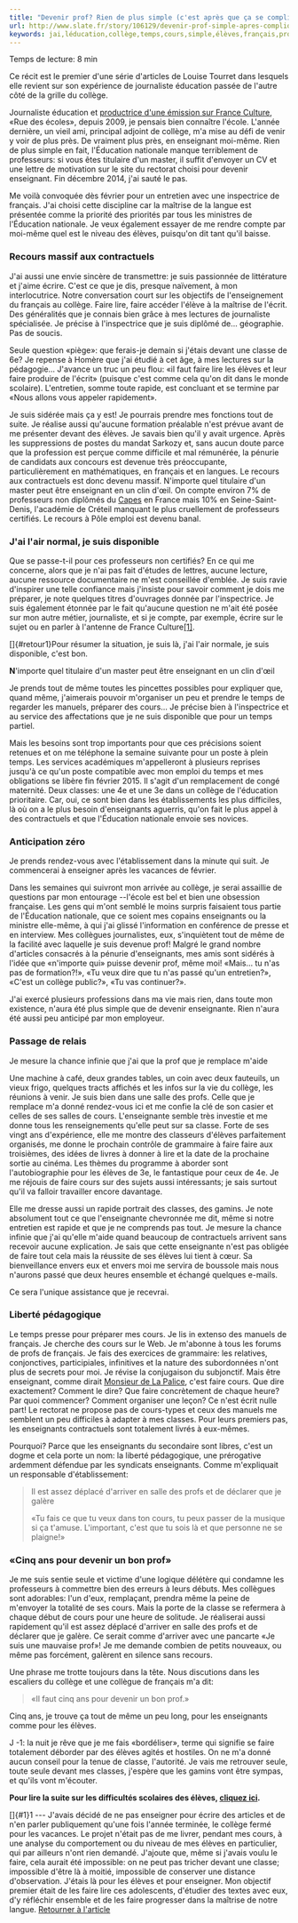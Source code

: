 ```yaml
---
title: "Devenir prof? Rien de plus simple (c'est après que ça se complique)"
url: http://www.slate.fr/story/106129/devenir-prof-simple-apres-complique
keywords: jai,léducation,collège,temps,cours,simple,élèves,français,professeurs,prof,devenir,cest,complique,faire
---
```

Temps de lecture: 8 min

Ce récit est le premier d'une série d'articles de Louise Tourret dans lesquels elle revient sur son expérience de journaliste éducation passée de l'autre côté de la grille du collège.

Journaliste éducation et [productrice d'une émission sur France Culture](http://www.franceculture.fr/personne-louise-tourret.html), «Rue des écoles», depuis 2009, je pensais bien connaître l'école. L'année dernière, un vieil ami, principal adjoint de collège, m'a mise au défi de venir y voir de plus près. De vraiment plus près, en enseignant moi-même. Rien de plus simple en fait, l'Éducation nationale manque terriblement de professeurs: si vous êtes titulaire d\'un master, il suffit d'envoyer un CV et une lettre de motivation sur le site du rectorat choisi pour devenir enseignant. Fin décembre 2014, j\'ai sauté le pas.

Me voilà convoquée dès février pour un entretien avec une inspectrice de français. J'ai choisi cette discipline car la maîtrise de la langue est présentée comme la priorité des priorités par tous les ministres de l\'Éducation nationale. Je veux également essayer de me rendre compte par moi-même quel est le niveau des élèves, puisqu'on dit tant qu'il baisse.

### Recours massif aux contractuels

J'ai aussi une envie sincère de transmettre: je suis passionnée de littérature et j'aime écrire. C'est ce que je dis, presque naïvement, à mon interlocutrice. Notre conversation court sur les objectifs de l'enseignement du français au collège. Faire lire, faire accéder l'élève à la maîtrise de l'écrit. Des généralités que je connais bien grâce à mes lectures de journaliste spécialisée. Je précise à l'inspectrice que je suis diplômé de... géographie. Pas de soucis.

Seule question «piège»: que ferais-je demain si j'étais devant une classe de 6e? Je repense à Homère que j'ai étudié à cet âge, à mes lectures sur la pédagogie... J'avance un truc un peu flou: «il faut faire lire les élèves et leur faire produire de l'écrit» (puisque c'est comme cela qu'on dit dans le monde scolaire). L'entretien, somme toute rapide, est concluant et se termine par «Nous allons vous appeler rapidement».

Je suis sidérée mais ça y est! Je pourrais prendre mes fonctions tout de suite. Je réalise aussi qu'aucune formation préalable n'est prévue avant de me présenter devant des élèves. Je savais bien qu'il y avait urgence. Après les suppressions de postes du mandat Sarkozy et, sans aucun doute parce que la profession est perçue comme difficile et mal rémunérée, la pénurie de candidats aux concours est devenue très préoccupante, particulièrement en mathématiques, en français et en langues. Le recours aux contractuels est donc devenu massif. N'importe quel titulaire d'un master peut être enseignant en un clin d'œil. On compte environ 7% de professeurs non diplômés du [Capes](https://fr.wikipedia.org/wiki/Certificat_d'aptitude_au_professorat_de_l'enseignement_du_second_degr%C3%A9) en France mais 10% en Seine-Saint-Denis, l'académie de Créteil manquant le plus cruellement de professeurs certifiés. Le recours à Pôle emploi est devenu banal.

### J'ai l'air normal, je suis disponible

Que se passe-t-il pour ces professeurs non certifiés? En ce qui me concerne, alors que je n'ai pas fait d'études de lettres, aucune lecture, aucune ressource documentaire ne m'est conseillée d'emblée. Je suis ravie d'inspirer une telle confiance mais j'insiste pour savoir comment je dois me préparer, je note quelques titres d'ouvrages donnée par l'inspectrice. Je suis également étonnée par le fait qu'aucune question ne m'ait été posée sur mon autre métier, journaliste, et si je compte, par exemple, écrire sur le sujet ou en parler à l'antenne de France Culture[\[1\]](#1).

[]{#retour1}Pour résumer la situation, je suis là, j'ai l'air normale, je suis disponible, c'est bon.

**N**'importe quel titulaire d'un master peut être enseignant en un clin d'œil

Je prends tout de même toutes les pincettes possibles pour expliquer que, quand même, j'aimerais pouvoir m'organiser un peu et prendre le temps de regarder les manuels, préparer des cours\... Je précise bien à l'inspectrice et au service des affectations que je ne suis disponible que pour un temps partiel.

Mais les besoins sont trop importants pour que ces précisions soient retenues et on me téléphone la semaine suivante pour un poste à plein temps. Les services académiques m'appelleront à plusieurs reprises jusqu'à ce qu'un poste compatible avec mon emploi du temps et mes obligations se libère fin février 2015. Il s'agit d'un remplacement de congé maternité. Deux classes: une 4e et une 3e dans un collège de l'éducation prioritaire. Car, oui, ce sont bien dans les établissements les plus difficiles, là où on a le plus besoin d'enseignants aguerris, qu'on fait le plus appel à des contractuels et que l'Éducation nationale envoie ses novices.

### **Anticipation zéro**

Je prends rendez-vous avec l'établissement dans la minute qui suit. Je commencerai à enseigner après les vacances de février.

Dans les semaines qui suivront mon arrivée au collège, je serai assaillie de questions par mon entourage --l'école est bel et bien une obsession française. Les gens qui m'ont semblé le moins surpris faisaient tous partie de l'Éducation nationale, que ce soient mes copains enseignants ou la ministre elle-même, à qui j'ai glissé l'information en conférence de presse et en interview. Mes collègues journalistes, eux, s'inquiètent tout de même de la facilité avec laquelle je suis devenue prof! Malgré le grand nombre d'articles consacrés à la pénurie d'enseignants, mes amis sont sidérés à l'idée que «n'importe qui» puisse devenir prof, même moi! «Mais... tu n'as pas de formation?!», «Tu veux dire que tu n'as passé qu'un entretien?», «C'est un collège public?», «Tu vas continuer?».

J'ai exercé plusieurs professions dans ma vie mais rien, dans toute mon existence, n'aura été plus simple que de devenir enseignante. Rien n'aura été aussi peu anticipé par mon employeur.

### Passage de relais

Je mesure la chance infinie que j'ai que la prof que je remplace m'aide

Une machine à café, deux grandes tables, un coin avec deux fauteuils, un vieux frigo, quelques tracts affichés et les infos sur la vie du collège, les réunions à venir. Je suis bien dans une salle des profs. Celle que je remplace m'a donné rendez-vous ici et me confie la clé de son casier et celles de ses salles de cours. L'enseignante semble très investie et me donne tous les renseignements qu'elle peut sur sa classe. Forte de ses vingt ans d'expérience, elle me montre des classeurs d'élèves parfaitement organisés, me donne le prochain contrôle de grammaire à faire faire aux troisièmes, des idées de livres à donner à lire et la date de la prochaine sortie au cinéma. Les thèmes du programme à aborder sont l'autobiographie pour les élèves de 3e, le fantastique pour ceux de 4e. Je me réjouis de faire cours sur des sujets aussi intéressants; je sais surtout qu'il va falloir travailler encore davantage.

Elle me dresse aussi un rapide portrait des classes, des gamins. Je note absolument tout ce que l'enseignante chevronnée me dit, même si notre entretien est rapide et que je ne comprends pas tout. Je mesure la chance infinie que j'ai qu'elle m'aide quand beaucoup de contractuels arrivent sans recevoir aucune explication. Je sais que cette enseignante n'est pas obligée de faire tout cela mais la réussite de ses élèves lui tient à cœur. Sa bienveillance envers eux et envers moi me servira de boussole mais nous n'aurons passé que deux heures ensemble et échangé quelques e-mails.

Ce sera l'unique assistance que je recevrai.

### Liberté pédagogique

Le temps presse pour préparer mes cours. Je lis in extenso des manuels de français. Je cherche des cours sur le Web. Je m'abonne à tous les forums de profs de français. Je fais des exercices de grammaire: les relatives, conjonctives, participiales, infinitives et la nature des subordonnées n'ont plus de secrets pour moi. Je révise la conjugaison du subjonctif. Mais être enseignant, comme dirait [Monsieur de La Palice](https://fr.wikipedia.org/wiki/Jacques_II_de_Chabannes_de_La_Palice), c'est faire cours. Que dire exactement? Comment le dire? Que faire concrètement de chaque heure? Par quoi commencer? Comment organiser une leçon? Ce n'est écrit nulle part! Le rectorat ne propose pas de cours-types et ceux des manuels me semblent un peu difficiles à adapter à mes classes. Pour leurs premiers pas, les enseignants contractuels sont totalement livrés à eux-mêmes.

Pourquoi? Parce que les enseignants du secondaire sont libres, c'est un dogme et cela porte un nom: la liberté pédagogique, une prérogative ardemment défendue par les syndicats enseignants. Comme m'expliquait un responsable d\'établissement:

> Il est assez déplacé d'arriver en salle des profs et de déclarer que je galère
>
> «Tu fais ce que tu veux dans ton cours, tu peux passer de la musique si ça t\'amuse. L\'important, c\'est que tu sois là et que personne ne se plaigne!»

### «Cinq ans pour devenir un bon prof»

Je me suis sentie seule et victime d'une logique délétère qui condamne les professeurs à commettre bien des erreurs à leurs débuts. Mes collègues sont adorables: l'un d\'eux, remplaçant, prendra même la peine de m'envoyer la totalité de ses cours. Mais la porte de la classe se refermera à chaque début de cours pour une heure de solitude. Je réaliserai aussi rapidement qu'il est assez déplacé d'arriver en salle des profs et de déclarer que je galère. Ce serait comme d'arriver avec une pancarte «Je suis une mauvaise prof»! Je me demande combien de petits nouveaux, ou même pas forcément, galèrent en silence sans recours.

Une phrase me trotte toujours dans la tête. Nous discutions dans les escaliers du collège et une collègue de français m'a dit:

> «Il faut cinq ans pour devenir un bon prof.»

Cinq ans, je trouve ça tout de même un peu long, pour les enseignants comme pour les élèves.

J -1: la nuit je rêve que je me fais «bordéliser», terme qui signifie se faire totalement déborder par des élèves agités et hostiles. On ne m'a donné aucun conseil pour la tenue de classe, l'autorité. Je vais me retrouver seule, toute seule devant mes classes, j'espère que les gamins vont être sympas, et qu'ils vont m'écouter.

**Pour lire la suite sur les difficultés scolaires des élèves, [cliquez ici](http://www.slate.fr/story/106235/prof-francais-college-difficulte-scolaire-maladie-contagieuse).**

[]{#1}1 --- J'avais décidé de ne pas enseigner pour écrire des articles et de n\'en parler publiquement qu'une fois l'année terminée, le collège fermé pour les vacances. Le projet n'était pas de me livrer, pendant mes cours, à une analyse du comportement ou du niveau de mes élèves en particulier, qui par ailleurs n'ont rien demandé. J'ajoute que, même si j'avais voulu le faire, cela aurait été impossible: on ne peut pas tricher devant une classe; impossible d'être là à moitié, impossible de conserver une distance d'observation. J'étais là pour les élèves et pour enseigner. Mon objectif premier était de les faire lire ces adolescents, d'étudier des textes avec eux, d'y réfléchir ensemble et de les faire progresser dans la maîtrise de notre langue. [Retourner à l\'article](http://backofficev4.slate.fr/node/106129/edit#retour1)
